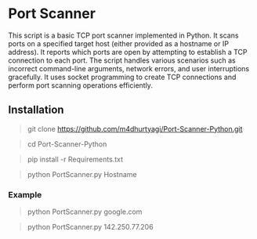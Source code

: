 # Port Scanner

This script is a basic TCP port scanner implemented in Python. It scans ports on a specified target host (either provided as a hostname or IP address). It reports which ports are open by attempting to establish a TCP connection to each port. The script handles various scenarios such as incorrect command-line arguments, network errors, and user interruptions gracefully. It uses socket programming to create TCP connections and perform port scanning operations efficiently.

## Installation

> git clone https://github.com/m4dhurtyagi/Port-Scanner-Python.git

> cd Port-Scanner-Python

> pip install -r Requirements.txt

> python PortScanner.py Hostname

### Example
> python PortScanner.py google.com

> python PortScanner.py 142.250.77.206
